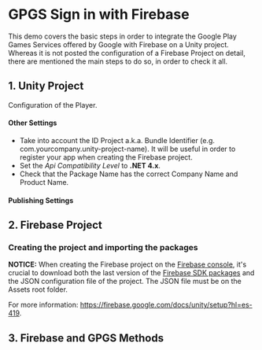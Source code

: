 # GPGS Sign in with Firebase
This demo covers the basic steps in order to integrate the Google Play Games Services offered by Google with Firebase on a Unity project. Whereas it is not posted the configuration of a Firebase Project on detail, there are mentioned the main steps to do so, in order to check it all.

## 1.  Unity Project
Configuration of the Player.

#### Other Settings
- Take into account the ID Project a.k.a. Bundle Identifier (e.g. com.yourcompany.unity-project-name). It will be useful in order to register your app when creating the Firebase project.
- Set the *Api Compatibility Level* to **.NET 4.x**.
- Check that the Package Name has the correct Company Name and Product Name.

#### Publishing Settings


## 2. Firebase Project

### Creating the project and importing the packages




**NOTICE:** When creating the Firebase project on the [Firebase console](https://console.firebase.google.com/?hl=es-419), it's crucial to download both the last version of the [Firebase SDK packages](https://firebase.google.com/download/unity?hl=es-419) and the JSON configuration file of the project. The JSON file must be on the Assets root folder.

For more information: https://firebase.google.com/docs/unity/setup?hl=es-419.

## 3. Firebase and GPGS Methods

